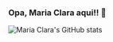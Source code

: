 ### Opa, Maria Clara aqui!! 💜

![Maria Clara's GitHub stats](https://github-readme-stats.vercel.app/api?username=maahog&show_icons=true&theme=tokyonight)
